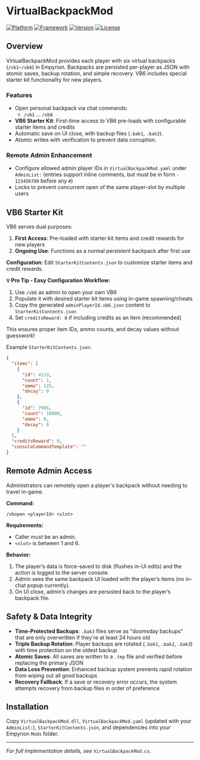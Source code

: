 # VirtualBackpackMod

[![Platform](https://img.shields.io/badge/Platform-Empyrion-blue?style=for-the-badge&logo=steam)](https://store.steampowered.com/app/383120/Empyrion__Galactic_Survival/)
[![Framework](https://img.shields.io/badge/.NET-Standard%202.0-purple?style=for-the-badge&logo=dotnet)](https://dotnet.microsoft.com/)
[![Version](https://img.shields.io/badge/Version-2.0.1-orange?style=for-the-badge)](https://github.com/chaosz5050/VirtualBackpackMod)
[![License](https://img.shields.io/badge/License-CC%20BY--NC--SA%204.0-red?style=for-the-badge)](https://creativecommons.org/licenses/by-nc-sa/4.0/)

## Overview

VirtualBackpackMod provides each player with six virtual backpacks (`/vb1`–`/vb6`) in Empyrion. Backpacks are persisted per-player as JSON with atomic saves, backup rotation, and simple recovery. VB6 includes special starter kit functionality for new players.

### Features
- Open personal backpack via chat commands:
  - `/vb1` … `/vb6`
- **VB6 Starter Kit**: First-time access to VB6 pre-loads with configurable starter items and credits
- Automatic save on UI close, with backup files (`.bak1`, `.bak2`).
- Atomic writes with verification to prevent data corruption.

### Remote Admin Enhancement
- Configure allowed admin player IDs in `VirtualBackpackMod.yaml` under `AdminList:`
  (entries support inline comments, but must be in form `- 123456789` before any `#`)
- Locks to prevent concurrent open of the same player-slot by multiple users

## VB6 Starter Kit

VB6 serves dual purposes:
1. **First Access**: Pre-loaded with starter kit items and credit rewards for new players
2. **Ongoing Use**: Functions as a normal persistent backpack after first use

**Configuration**: Edit `StarterKitContents.json` to customize starter items and credit rewards.

**💡 Pro Tip - Easy Configuration Workflow:**
1. Use `/vb6` as admin to open your own VB6 
2. Populate it with desired starter kit items using in-game spawning/cheats
3. Copy the generated `adminPlayerId.vb6.json` content to `StarterKitContents.json`
4. Set `creditsReward: 0` if including credits as an item (recommended)

This ensures proper item IDs, ammo counts, and decay values without guesswork!

Example `StarterKitContents.json`:
```json
{
  "items": [
    {
      "id": 4119,
      "count": 1,
      "ammo": 125,
      "decay": 0
    },
    {
      "id": 7906,
      "count": 10000,
      "ammo": 0,
      "decay": 0
    }
  ],
  "creditsReward": 0,
  "consoleCommandTemplate": ""
}
```

## Remote Admin Access

Administrators can remotely open a player's backpack without needing to travel in-game.

**Command:**
```
/vbopen <playerId> <slot>
```

**Requirements:**
- Caller must be an admin.
- `<slot>` is between 1 and 6.

**Behavior:**
1. The player’s data is force-saved to disk (flushes in-UI edits) and the action is logged to the server console.
2. Admin sees the same backpack UI loaded with the player’s items (no in-chat popup currently).
3. On UI close, admin’s changes are persisted back to the player’s backpack file.

## Safety & Data Integrity

- **Time-Protected Backups**: `.bak3` files serve as "doomsday backups" that are only overwritten if they're at least 24 hours old
- **Triple Backup Rotation**: Player backups are rotated (`.bak1`, `.bak2`, `.bak3`) with time protection on the oldest backup
- **Atomic Saves**: All saves are written to a `.tmp` file and verified before replacing the primary JSON
- **Data Loss Prevention**: Enhanced backup system prevents rapid rotation from wiping out all good backups
- **Recovery Fallback**: If a save or recovery error occurs, the system attempts recovery from backup files in order of preference

## Installation

Copy `VirtualBackpackMod.dll`, `VirtualBackpackMod.yaml` (updated with your `AdminList:`), `StarterKitContents.json`, and dependencies into your Empyrion `Mods` folder.

---
*For full implementation details, see `VirtualBackpackMod.cs`.*
